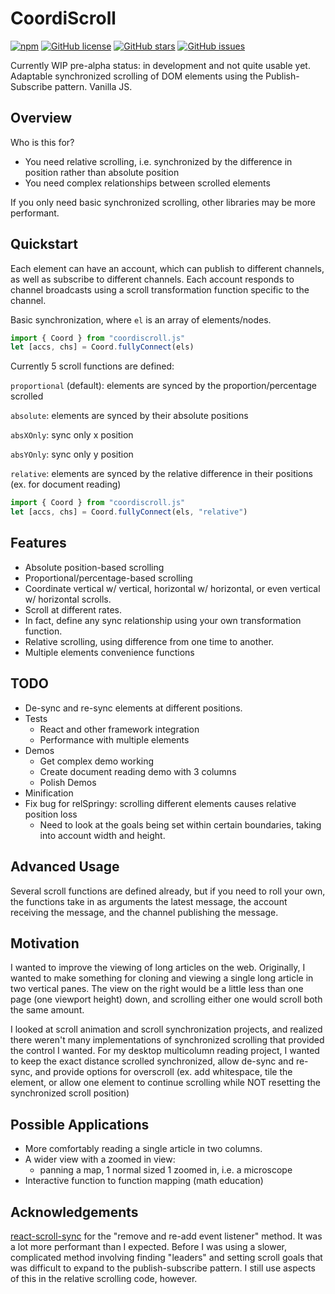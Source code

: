 # CoordiScroll
[![npm](https://img.shields.io/npm/v/coordiscroll)](https://www.npmjs.com/package/coordiscroll)
[![GitHub license](https://img.shields.io/github/license/jeffchiou/coordiscroll)](https://github.com/jeffchiou/coordiscroll/blob/master/LICENSE)
[![GitHub stars](https://img.shields.io/github/stars/jeffchiou/coordiscroll)](https://github.com/jeffchiou/coordiscroll/stargazers)
[![GitHub issues](https://img.shields.io/github/issues/jeffchiou/coordiscroll)](https://github.com/jeffchiou/coordiscroll/issues)

Currently WIP pre-alpha status: in development and not quite usable yet. Adaptable synchronized scrolling of DOM elements using the Publish-Subscribe pattern. Vanilla JS.



## Overview

Who is this for?

- You need relative scrolling, i.e. synchronized by the difference in position rather than absolute position
- You need complex relationships between scrolled elements

If you only need basic synchronized scrolling, other libraries may be more performant.

## Quickstart

Each element can have an account, which can publish to different channels, as well as subscribe to different channels. Each account responds to channel broadcasts using a scroll transformation function specific to the channel.

Basic synchronization, where `el` is an array of elements/nodes.

```javascript
import { Coord } from "coordiscroll.js"
let [accs, chs] = Coord.fullyConnect(els)
```
Currently 5 scroll functions are defined:

`proportional` (default): elements are synced by the proportion/percentage scrolled

`absolute`: elements are synced by their absolute positions

`absXOnly`: sync only x position

`absYOnly`: sync only y position

`relative`: elements are synced by the relative difference in their positions (ex. for document reading)

```javascript
import { Coord } from "coordiscroll.js"
let [accs, chs] = Coord.fullyConnect(els, "relative")
```



## Features

- Absolute position-based scrolling
- Proportional/percentage-based scrolling
- Coordinate vertical w/ vertical, horizontal w/ horizontal, or even vertical w/ horizontal scrolls.
- Scroll at different rates.
- In fact, define any sync relationship using your own transformation function.
- Relative scrolling, using difference from one time to another.
- Multiple elements convenience functions

## TODO

- De-sync and re-sync elements at different positions.
- Tests
  - React and other framework integration
  - Performance with multiple elements
- Demos
  - Get complex demo working
  - Create document reading demo with 3 columns
  - Polish Demos
- Minification
- Fix bug for relSpringy: scrolling different elements causes relative position loss
  - Need to look at the goals being set within certain boundaries, taking into account width and height.

## Advanced Usage

Several scroll functions are defined already, but if you need to roll your own, the functions take in as arguments the latest message, the account receiving the message, and the channel publishing the message.

## Motivation

I wanted to improve the viewing of long articles on the web. Originally, I wanted to make something for cloning and viewing a single long article in two vertical panes. The view on the right would be a little less than one page (one viewport height) down, and scrolling either one would scroll both the same amount.

I looked at scroll animation and scroll synchronization projects, and realized there weren't many implementations of synchronized scrolling that provided the control I wanted. For my desktop multicolumn reading project, I wanted to keep the exact distance scrolled synchronized, allow de-sync and re-sync, and provide options for overscroll (ex. add whitespace, tile the element, or allow one element to continue scrolling while NOT resetting the synchronized scroll position)

## Possible Applications

- More comfortably reading a single article in two columns.
- A wider view with a zoomed in view:
  - panning a map, 1 normal sized 1 zoomed in, i.e. a microscope
- Interactive function to function mapping (math education)

## Acknowledgements

[react-scroll-sync](https://www.npmjs.com/package/react-scroll-sync) for the "remove and re-add event listener" method. It was a lot more performant than I expected. Before I was using a slower, complicated method involving finding "leaders" and setting scroll goals that was difficult to expand to the publish-subscribe pattern. I still use aspects of this in the relative scrolling code, however.